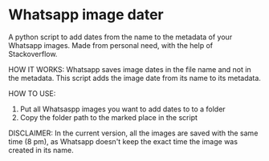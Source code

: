 # Whatsapp image dater
A python script to add dates from the name to the metadata of your Whatsapp images. Made from personal need, with the help of Stackoverflow.

HOW IT WORKS:
Whatsapp saves image dates in the file name and not in the metadata. This script adds the image date from its name to its metadata.

HOW TO USE:
1. Put all Whatsaspp images you want to add dates to to a folder
2. Copy the folder path to the marked place in the script

DISCLAIMER: In the current version, all the images are saved with the same time (8 pm), as Whatsapp doesn't keep the exact time the image was created in its name.
